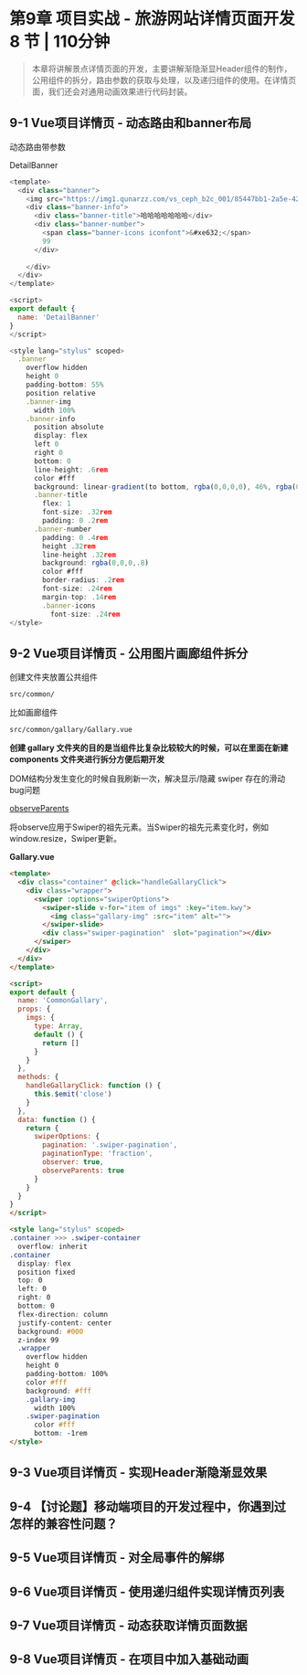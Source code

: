 # 第9章 项目实战 - 旅游网站详情页面开发 8 节 | 110分钟
    
> 本章将讲解景点详情页面的开发，主要讲解渐隐渐显Header组件的制作，公用组件的拆分，路由参数的获取与处理，以及递归组件的使用。在详情页面，我们还会对通用动画效果进行代码封装。
    
## 9-1 Vue项目详情页 - 动态路由和banner布局


动态路由带参数


DetailBanner

```js
<template>
  <div class="banner">
    <img src="https://img1.qunarzz.com/vs_ceph_b2c_001/85447bb1-2a5e-427f-9019-e7bca5be292f.jpg_r_1280x840x95_66a11c68.jpg" alt="" class="banner-img">
    <div class="banner-info">
      <div class="banner-title">哈哈哈哈哈哈哈</div>
      <div class="banner-number">
        <span class="banner-icons iconfont">&#xe632;</span>
        99
      </div>
      
    </div>
  </div>
</template>

<script>
export default {
  name: 'DetailBanner'
}
</script>

<style lang="stylus" scoped>
  .banner
    overflow hidden
    height 0
    padding-bottom: 55%
    position relative
    .banner-img
      width 100%
    .banner-info
      position absolute
      display: flex
      left 0
      right 0
      bottom: 0
      line-height: .6rem
      color #fff
      background: linear-gradient(to bottom, rgba(0,0,0,0), 46%, rgba(0,0,0,.6));
      .banner-title
        flex: 1
        font-size: .32rem
        padding: 0 .2rem
      .banner-number
        padding: 0 .4rem
        height .32rem
        line-height .32rem
        background: rgba(0,0,0,.8)
        color #fff
        border-radius: .2rem
        font-size: .24rem
        margin-top: .14rem
        .banner-icons
          font-size: .24rem
</style>
```




## 9-2 Vue项目详情页 - 公用图片画廊组件拆分


创建文件夹放置公共组件

```
src/common/
```

比如画廊组件

```
src/common/gallary/Gallary.vue
```

**创建 gallary 文件夹的目的是当组件比复杂比较较大的时候，可以在里面在新建 components 文件夹进行拆分方便后期开发**


DOM结构分发生变化的时候自我刷新一次，解决显示/隐藏 swiper 存在的滑动bug问题

[observeParents](https://3.swiper.com.cn/api/Observer/2015/0308/219.html)

将observe应用于Swiper的祖先元素。当Swiper的祖先元素变化时，例如window.resize，Swiper更新。


**Gallary.vue**

```html
<template>
  <div class="container" @click="handleGallaryClick">
    <div class="wrapper">
      <swiper :options="swiperOptions">
        <swiper-slide v-for="item of imgs" :key="item.kwy">
          <img class="gallary-img" :src="item" alt="">
        </swiper-slide>
        <div class="swiper-pagination"  slot="pagination"></div>
      </swiper>
    </div>
  </div>
</template>

<script>
export default {
  name: 'CommonGallary',
  props: {
    imgs: {
      type: Array,
      default () {
        return []
      }
    }
  },
  methods: {
    handleGallaryClick: function () {
      this.$emit('close')
    }
  },
  data: function () {
    return {
      swiperOptions: {
        pagination: '.swiper-pagination',
        paginationType: 'fraction',
        observer: true,
        observeParents: true
      }
    }
  }
}
</script>

<style lang="stylus" scoped>
.container >>> .swiper-container
  overflow: inherit
.container
  display: flex
  position fixed
  top: 0
  left: 0
  right: 0
  bottom: 0
  flex-direction: column
  justify-content: center
  background: #000
  z-index 99
  .wrapper
    overflow hidden
    height 0
    padding-bottom: 100%
    color #fff
    background: #fff
    .gallary-img
      width 100%
    .swiper-pagination
      color #fff
      bottom: -1rem
</style>
```








## 9-3 Vue项目详情页 - 实现Header渐隐渐显效果


































## 9-4 【讨论题】移动端项目的开发过程中，你遇到过怎样的兼容性问题？




## 9-5 Vue项目详情页 - 对全局事件的解绑




## 9-6 Vue项目详情页 - 使用递归组件实现详情页列表




## 9-7 Vue项目详情页 - 动态获取详情页面数据




## 9-8 Vue项目详情页 - 在项目中加入基础动画




    
